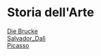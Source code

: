 # Storia dell'Arte
[Die Brucke](/notes/Die_Brucke)  
[Salvador_Dalì](/notes/Salvador_Dalì)  
[Picasso](/notes/Picasso)  
